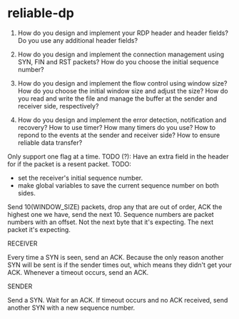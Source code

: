 # reliable-dp


1. How do you design and implement your RDP header and header fields?
   Do you use any additional header fields?

2. How do you design and implement the connection management using SYN, 
   FIN and RST packets?
   How do you choose the initial sequence number?
   
3. How do you design and implement the flow control using window size?
   How do you choose the initial window size and adjust the size?
   How do you read and write the file and manage the buffer at the 
   sender and receiver side, respectively?
   
4. How do you design and implement the error detection, notification 
   and recovery?
   How to use timer? How many timers do you use?
   How to repond to the events at the sender and receiver side?
   How to ensure reliable data transfer?
   
   
Only support one flag at a time.
TODO (?): Have an extra field in the header for if the packet is a resent packet.
TODO:
 - set the receiver's initial sequence number.
 - make global variables to save the current sequence number on both sides.
 
Send 10(WINDOW_SIZE) packets, drop any that are out of order, ACK the highest one we have, send the next 10.
Sequence numbers are packet numbers with an offset. Not the next byte that it's expecting. The next packet it's expecting.

RECEIVER

Every time a SYN is seen, send an ACK.
	Because the only reason another SYN will be sent is if the sender times out,
	which means they didn't get your ACK.
Whenever a timeout occurs, send an ACK.
	
SENDER

Send a SYN.
    Wait for an ACK.
    If timeout occurs and no ACK received, send another SYN with a new sequence number.